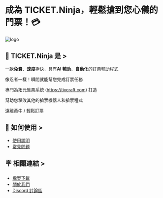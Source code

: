# 成為 **TICKET.Ninja**，輕鬆搶到您心儀的門票！💳

![logo](https://i.imgur.com/8t7yK6R.jpg)

## 📣 TICKET.Ninja 是 >

一款**免費**、**速度**極快，具有**AI 輔助**、**自動化**的訂票輔助程式

像忍者一樣！瞬間就能幫您完成訂票任務

專門為拓元售票系統 (https://tixcraft.com) 打造

幫助您擊敗其他的搶票機器人和搶票程式

遠離黃牛 / 輕鬆訂票

## 📕 如何使用 >

- [使用說明](https://ticketninja.club/guide/)
- [常見問題](https://ticketninja.club/faq/)

## 🪧 相關連結 >

- [檔案下載](https://ticketninja.club/download/)
- [關於我們](https://ticketninja.club/about/)
- [Discord 討論區](https://discord.com/channels/827534182183075870/1089573736568586280)

